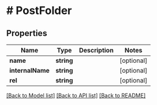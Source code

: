 # # PostFolder

## Properties

Name | Type | Description | Notes
------------ | ------------- | ------------- | -------------
**name** | **string** |  | [optional]
**internalName** | **string** |  | [optional]
**rel** | **string** |  | [optional]

[[Back to Model list]](../../README.md#models) [[Back to API list]](../../README.md#endpoints) [[Back to README]](../../README.md)
